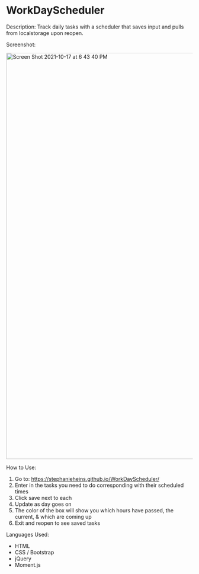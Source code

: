 # WorkDayScheduler

Description: Track daily tasks with a scheduler that saves input and pulls from localstorage upon reopen. 

Screenshot: 

<img width="1096" alt="Screen Shot 2021-10-17 at 6 43 40 PM" src="https://user-images.githubusercontent.com/15876794/137656630-355242ae-f532-48cc-ac7f-bd24a3af3f0c.png">

How to Use: 
1. Go to: https://stephanieheins.github.io/WorkDayScheduler/
2. Enter in the tasks you need to do corresponding with their scheduled times
3. Click save next to each
4. Update as day goes on 
5. The color of the box will show you which hours have passed, the current, & which are coming up 
6. Exit and reopen to see saved tasks 

Languages Used: 
- HTML
- CSS / Bootstrap 
- jQuery
- Moment.js 
